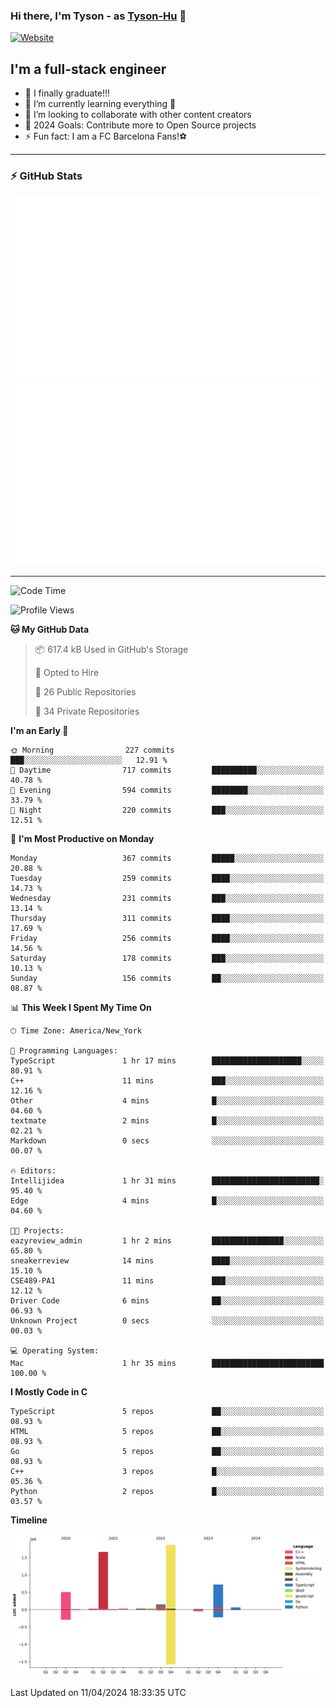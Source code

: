 ### Hi there, I'm Tyson - as [Tyson-Hu][website] 👋

[![Website](https://img.shields.io/website?label=Tianzhe.me&style=for-the-badge&url=https%3A%2F%2Ftianzhe.me)](https://tianzhe.me)


## I'm a full-stack engineer

- 🔭 I finally graduate!!!
- 🌱 I’m currently learning everything 🤣
- 👯 I’m looking to collaborate with other content creators
- 🥅 2024 Goals: Contribute more to Open Source projects
- ⚡ Fun fact: I am a FC Barcelona Fans!⚽️

---

### ⚡️ GitHub Stats
![](https://raw.githubusercontent.com/Tyson-Hu/github-stats-card/master/generated/overview.svg)
![](https://raw.githubusercontent.com/Tyson-Hu/github-stats-card/master/generated/languages.svg)

---

<!--START_SECTION:waka-->
![Code Time](http://img.shields.io/badge/Code%20Time-98%20hrs-blue)

![Profile Views](http://img.shields.io/badge/Profile%20Views-0-blue)

**🐱 My GitHub Data** 

> 📦 617.4 kB Used in GitHub's Storage 
 > 
> 💼 Opted to Hire
 > 
> 📜 26 Public Repositories 
 > 
> 🔑 34 Private Repositories 
 > 
**I'm an Early 🐤** 

```text
🌞 Morning                227 commits         ███░░░░░░░░░░░░░░░░░░░░░░   12.91 % 
🌆 Daytime                717 commits         ██████████░░░░░░░░░░░░░░░   40.78 % 
🌃 Evening                594 commits         ████████░░░░░░░░░░░░░░░░░   33.79 % 
🌙 Night                  220 commits         ███░░░░░░░░░░░░░░░░░░░░░░   12.51 % 
```
📅 **I'm Most Productive on Monday** 

```text
Monday                   367 commits         █████░░░░░░░░░░░░░░░░░░░░   20.88 % 
Tuesday                  259 commits         ████░░░░░░░░░░░░░░░░░░░░░   14.73 % 
Wednesday                231 commits         ███░░░░░░░░░░░░░░░░░░░░░░   13.14 % 
Thursday                 311 commits         ████░░░░░░░░░░░░░░░░░░░░░   17.69 % 
Friday                   256 commits         ████░░░░░░░░░░░░░░░░░░░░░   14.56 % 
Saturday                 178 commits         ███░░░░░░░░░░░░░░░░░░░░░░   10.13 % 
Sunday                   156 commits         ██░░░░░░░░░░░░░░░░░░░░░░░   08.87 % 
```


📊 **This Week I Spent My Time On** 

```text
🕑︎ Time Zone: America/New_York

💬 Programming Languages: 
TypeScript               1 hr 17 mins        ████████████████████░░░░░   80.91 % 
C++                      11 mins             ███░░░░░░░░░░░░░░░░░░░░░░   12.16 % 
Other                    4 mins              █░░░░░░░░░░░░░░░░░░░░░░░░   04.60 % 
textmate                 2 mins              █░░░░░░░░░░░░░░░░░░░░░░░░   02.21 % 
Markdown                 0 secs              ░░░░░░░░░░░░░░░░░░░░░░░░░   00.07 % 

🔥 Editors: 
Intellijidea             1 hr 31 mins        ████████████████████████░   95.40 % 
Edge                     4 mins              █░░░░░░░░░░░░░░░░░░░░░░░░   04.60 % 

🐱‍💻 Projects: 
eazyreview_admin         1 hr 2 mins         ████████████████░░░░░░░░░   65.80 % 
sneakerreview            14 mins             ████░░░░░░░░░░░░░░░░░░░░░   15.10 % 
CSE489-PA1               11 mins             ███░░░░░░░░░░░░░░░░░░░░░░   12.12 % 
Driver Code              6 mins              ██░░░░░░░░░░░░░░░░░░░░░░░   06.93 % 
Unknown Project          0 secs              ░░░░░░░░░░░░░░░░░░░░░░░░░   00.03 % 

💻 Operating System: 
Mac                      1 hr 35 mins        █████████████████████████   100.00 % 
```

**I Mostly Code in C** 

```text
TypeScript               5 repos             ██░░░░░░░░░░░░░░░░░░░░░░░   08.93 % 
HTML                     5 repos             ██░░░░░░░░░░░░░░░░░░░░░░░   08.93 % 
Go                       5 repos             ██░░░░░░░░░░░░░░░░░░░░░░░   08.93 % 
C++                      3 repos             █░░░░░░░░░░░░░░░░░░░░░░░░   05.36 % 
Python                   2 repos             █░░░░░░░░░░░░░░░░░░░░░░░░   03.57 % 
```



**Timeline**

![Lines of Code chart](https://raw.githubusercontent.com/Tyson-Hu/Tyson-Hu/main/assets/bar_graph.png)


 Last Updated on 11/04/2024 18:33:35 UTC
<!--END_SECTION:waka-->


[website]: https://github.com/Tyson-Hu

